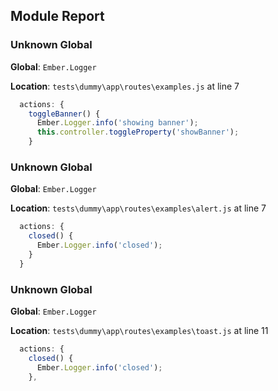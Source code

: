 ## Module Report
### Unknown Global

**Global**: `Ember.Logger`

**Location**: `tests\dummy\app\routes\examples.js` at line 7

```js
  actions: {
    toggleBanner() {
      Ember.Logger.info('showing banner');
      this.controller.toggleProperty('showBanner');
    }
```

### Unknown Global

**Global**: `Ember.Logger`

**Location**: `tests\dummy\app\routes\examples\alert.js` at line 7

```js
  actions: {
    closed() {
      Ember.Logger.info('closed');
    }
  }
```

### Unknown Global

**Global**: `Ember.Logger`

**Location**: `tests\dummy\app\routes\examples\toast.js` at line 11

```js
  actions: {
    closed() {
      Ember.Logger.info('closed');
    },

```
